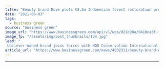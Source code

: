 ```yaml
---
title: "Beauty brand Dove plots €8.5m Indonesian forest restoration project"
date: "2021-06-03"
tags: 
  - business green
source: "business green"
image_url: "https://www.businessgreen.com/api/v1/wps/d21d98a/0410ca3f-f501-4107-b314-2136cf7c3f6f/2/Jungle-and-trees-of-North-Sumatra-in-Gunung-Leuser-National-Park-iStock-1293872654-185x114.jpg"
image_fp: "/assets/img/post_thumbnails/134.jpg"
lead: "
 Unilever-owned brand joins forces with NGO Conservation International to restore 20,000 hectares of North Sumatran forest ..."
article_url: "https://www.businessgreen.com/news/4032311/beauty-brand-dove-plots-eur-indonesian-forest-restoration-project"
---
```


---
